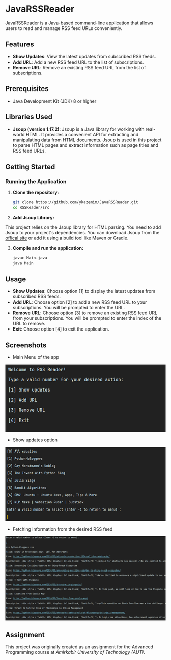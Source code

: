 # JavaRSSReader

JavaRSSReader is a Java-based command-line application that allows users to read and manage RSS feed URLs conveniently.

## Features

- **Show Updates**: View the latest updates from subscribed RSS feeds.
- **Add URL**: Add a new RSS feed URL to the list of subscriptions.
- **Remove URL**: Remove an existing RSS feed URL from the list of subscriptions.

## Prerequisites

- Java Development Kit (JDK) 8 or higher

## Libraries Used

- **Jsoup (version 1.17.2)**: Jsoup is a Java library for working with real-world HTML. It provides a convenient API for extracting and manipulating data from HTML documents. Jsoup is used in this project to parse HTML pages and extract information such as page titles and RSS feed URLs.

## Getting Started

### Running the Application

1. **Clone the repository:**

    ```sh
    git clone https://github.com/ykazemim/JavaRSSReader.git
    cd RSSReader/src
    ```

2. **Add Jsoup Library:**

This project relies on the Jsoup library for HTML parsing. You need to add Jsoup to your project's dependencies. You can download Jsoup from the [offical site](https://jsoup.org/download "Download Jsoup Library")
or add it using a build tool like Maven or Gradle.


3. **Compile and run the application:**

    ```sh
    javac Main.java
    java Main
    ```

## Usage

- **Show Updates**: Choose option [1] to display the latest updates from subscribed RSS feeds.
- **Add URL**: Choose option [2] to add a new RSS feed URL to your subscriptions. You will be prompted to enter the URL.
- **Remove URL**: Choose option [3] to remove an existing RSS feed URL from your subscriptions. You will be prompted to enter the index of the URL to remove.
- **Exit**: Choose option [4] to exit the application.

## Screenshots
- Main Menu of the app

![Main Interface](screenshots/main_menu.png)

- Show updates option

![Main Interface](screenshots/showing_current_feeds.png)

- Fetching information from the desired RSS feed

![Main Interface](screenshots/showing_links.png)

## Assignment

This project was originally created as an assignment for the Advanced Programming course at _Amirkabir University of Technology (AUT)_.
